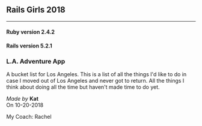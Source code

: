 
## Rails Girls 2018

  ---

  #### Ruby version 2.4.2
  #### Rails version 5.2.1

  ### L.A. Adventure App

  A bucket list for Los Angeles. This is a list of all the things I'd like to do in case I moved out of Los Angeles and never got to return. All the things I think about doing all the time but haven't made time to do yet.

  *Made by* **Kat**  
  On 10-20-2018

  My Coach: Rachel
